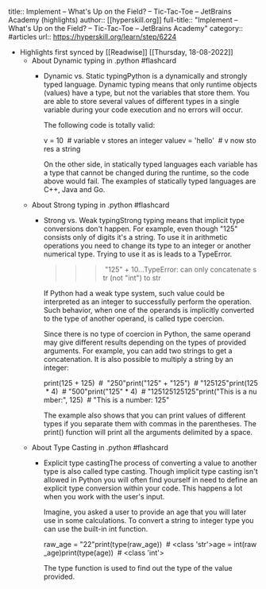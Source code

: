 title:: Implement – What's Up on the Field? – Tic-Tac-Toe – JetBrains Academy (highlights)
author:: [[hyperskill.org]]
full-title:: "Implement – What's Up on the Field? – Tic-Tac-Toe – JetBrains Academy"
category:: #articles
url:: https://hyperskill.org/learn/step/6224

- Highlights first synced by [[Readwise]] [[Thursday, 18-08-2022]]
	- About Dynamic typing in .python #flashcard
		- Dynamic vs. Static typingPython is a dynamically and strongly typed language. Dynamic typing means that only runtime objects (values) have a type, but not the variables that store them. You are able to store several values of different types in a single variable during your code execution and no errors will occur.
		  
		  The following code is totally valid:
		  
		  v = 10  # variable v stores an integer valuev = 'hello'  # v now stores a string
		  
		  On the other side, in statically typed languages each variable has a type that cannot be changed during the runtime, so the code above would fail. The examples of statically typed languages are C++, Java and Go.
	- About Strong typing in .python #flashcard
		- Strong vs. Weak typingStrong typing means that implicit type conversions don't happen. For example, even though "125" consists only of digits it's a string. To use it in arithmetic operations you need to change its type to an integer or another numerical type. Trying to use it as is leads to a TypeError.
		  
		  >>> "125" + 10...TypeError: can only concatenate str (not "int") to str
		  
		  If Python had a weak type system, such value could be interpreted as an integer to successfully perform the operation. Such behavior, when one of the operands is implicitly converted to the type of another operand, is called type coercion.
		  
		  Since there is no type of coercion in Python, the same operand may give different results depending on the types of provided arguments. For example, you can add two strings to get a concatenation. It is also possible to multiply a string by an integer:
		  
		  print(125 + 125)  #  "250"print("125" + "125")  # "125125"print(125 * 4)  # "500"print("125" * 4)  # "125125125125"print("This is a number:", 125)  # "This is a number: 125"
		  
		  The example also shows that you can print values of different types if you separate them with commas in the parentheses. The print() function will print all the arguments delimited by a space.
	- About Type Casting in .python #flashcard
		- Explicit type castingThe process of converting a value to another type is also called type casting. Though implicit type casting isn't allowed in Python you will often find yourself in need to define an explicit type conversion within your code. This happens a lot when you work with the user's input.
		  
		  Imagine, you asked a user to provide an age that you will later use in some calculations. To convert a string to integer type you can use the built-in int function.
		  
		  raw_age = "22"print(type(raw_age))  # <class 'str'>age = int(raw_age)print(type(age))  # <class 'int'>
		  
		  The type function is used to find out the type of the value provided.